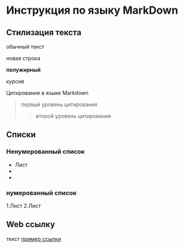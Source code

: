 # Инструкция по языку MarkDown

## Стилизация текста
обычный текст

новая строка

**полужирный**

*курсив*

Цитирование в языке Markdown
> первый уровень цитирования
>> второй уровень цитирования

## Списки
### Ненумерованный список
* Лист
* 
*
### нумерованный список

1.Лист
2.Лист

## Web ссылку
текст [пример ссылки](http.example.com "Всплывающая подсказка")